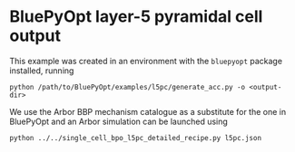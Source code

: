# BluePyOpt layer-5 pyramidal cell output

This example was created in an environment with the `bluepyopt` package installed, running

```shell
python /path/to/BluePyOpt/examples/l5pc/generate_acc.py -o <output-dir>
```

We use the Arbor BBP mechanism catalogue as a substitute for the one in BluePyOpt and an Arbor simulation can be launched using

```shell
python ../../single_cell_bpo_l5pc_detailed_recipe.py l5pc.json
```
